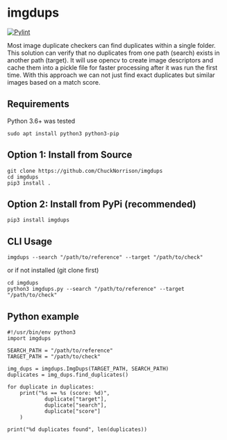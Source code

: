 # imgdups
[![Pylint](https://github.com/ChuckNorrison/imgdups/actions/workflows/pylint.yml/badge.svg)](https://github.com/ChuckNorrison/imgdups/actions/workflows/pylint.yml)

Most image duplicate checkers can find duplicates within a single folder. This solution can verify that no duplicates from one path (search) exists in another path (target). It will use opencv to create image descriptors and cache them into a pickle file for faster processing after it was run the first time. With this approach we can not just find exact duplicates but similar images based on a match score.

## Requirements
Python 3.6+ was tested

`sudo apt install python3 python3-pip`

## Option 1: Install from Source
```
git clone https://github.com/ChuckNorrison/imgdups
cd imgdups
pip3 install .
```

## Option 2: Install from PyPi (recommended)
`pip3 install imgdups`

## CLI Usage
`imgdups --search "/path/to/reference" --target "/path/to/check"`

or if not installed (git clone first)

```
cd imgdups
python3 imgdups.py --search "/path/to/reference" --target "/path/to/check"
```

## Python example

```
#!/usr/bin/env python3
import imgdups

SEARCH_PATH = "/path/to/reference"
TARGET_PATH = "/path/to/check"

img_dups = imgdups.ImgDups(TARGET_PATH, SEARCH_PATH)
duplicates = img_dups.find_duplicates()

for duplicate in duplicates:
    print("%s == %s (score: %d)",
            duplicate["target"],
            duplicate["search"],
            duplicate["score"]
    )

print("%d duplicates found", len(duplicates))

```